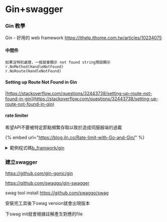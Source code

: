 # Gin+swagger

### Gin 教學

Gin - 好用的 web framework https://ithelp.ithome.com.tw/articles/10234075

#### 中間件

```
如果沒特別處理，一般就會顯示 not found string預設顯示
r.NoMethod(HandleNotFound)
r.NoRoute(HandleNotFound)
```

#### Setting up Route Not Found in Gin

[https://stackoverflow.com/questions/32443738/setting-up-route-not-found-in-gin](https://stackoverflow.com/questions/32443738/setting-up-route-not-found-in-gin)

#### rate limiter <a href="#rate-limiter" id="rate-limiter"></a>

希望API不要被特定節點頻繁存取以致於造成伺服器端的過載

{% embed url="https://blog.jln.co/Rate-limit-with-Go-and-Gin/" %}

<details>

<summary>範例程式碼<a href="https://github.com/yumememooo/go-my-playground/tree/main/2._advance/lib_framwork/gin">b_framwork/gin</a></summary>



</details>

### 建立swagger

https://github.com/gin-gonic/gin

https://github.com/swaggo/gin-swagger

swag tool install https://github.com/swaggo/swag

安裝完工具後下swag version就會出現版本

下swag init就會根據註解產生對應的file
